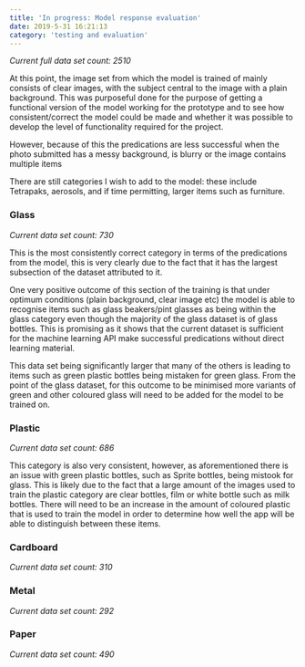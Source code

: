 ```yaml
---
title: 'In progress: Model response evaluation'
date: 2019-5-31 16:21:13
category: 'testing and evaluation'
---
```


_Current full data set count: 2510_

At this point, the image set from which the model is trained of mainly consists of clear images, with the subject central to the image with a plain background. This was purposeful done for the purpose of getting a functional version of the model working for the prototype and to see how consistent/correct the model could be made and whether it was possible to develop the level of functionality required for the project.

However, because of this the predications are less successful when the photo submitted has a messy background, is blurry or the image contains multiple items

There are still categories I wish to add to the model: these include Tetrapaks, aerosols, and if time permitting, larger items such as furniture.

### Glass

_Current data set count: 730_

This is the most consistently correct category in terms of the predications from the model, this is very clearly due to the fact that it has the largest subsection of the dataset attributed to it.

One very positive outcome of this section of the training is that under optimum conditions (plain background, clear image etc) the model is able to recognise items such as glass beakers/pint glasses as being within the glass category even though the majority of the glass dataset is of glass bottles. This is promising as it shows that the current dataset is sufficient for the machine learning API make successful predications without direct learning material.

This data set being significantly larger that many of the others is leading to items such as green plastic bottles being mistaken for green glass. From the point of the glass dataset, for this outcome to be minimised more variants of green and other coloured glass will need to be added for the model to be trained on.

### Plastic

_Current data set count: 686_

This category is also very consistent, however, as aforementioned there is an issue with green plastic bottles, such as Sprite bottles, being mistook for glass. This is likely due to the fact that a large amount of the images used to train the plastic category are clear bottles, film or white bottle such as milk bottles. There will need to be an increase in the amount of coloured plastic that is used to train the model in order to determine how well the app will be able to distinguish between these items.

### Cardboard

_Current data set count: 310_

### Metal

_Current data set count: 292_

### Paper

_Current data set count: 490_
